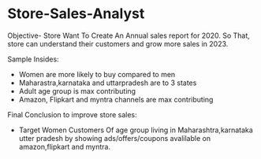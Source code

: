 # Store-Sales-Analyst
Objective-
Store Want To Create An Annual sales report for 2020. So That, store can understand their customers and grow more sales in 2023.

Sample Insides:
- Women are more likely to buy compared to men
- Maharastra,karnataka and uttarpradesh are to 3 states
- Adult age group is max contributing
- Amazon, Flipkart  and myntra channels are max contributing

Final Conclusion to improve store sales:
- Target Women Customers Of age group living in Maharashtra,karnataka utter pradesh by showing ads/offers/coupons avalilable on amazon,flipkart and myntra.
